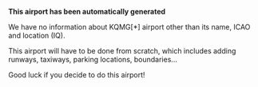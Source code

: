 **This airport has been automatically generated**

We have no information about KQMG[*] airport other than its name, ICAO and location (IQ).

This airport will have to be done from scratch, which includes adding runways, taxiways, parking locations, boundaries...

Good luck if you decide to do this airport!
